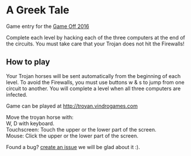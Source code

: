 # A Greek Tale

Game entry for the [Game Off 2016][ggo16]

Complete each level by hacking each of the three computers at the end of the circuits. You must take care that your Trojan does not hit the Firewalls!

## How to play

Your Trojan horses will be sent automatically from the beginning of each level. To avoid the Firewalls, you must use buttons w & s to jump from one circuit to another. You will complete a level when all three computers are infected.

Game can be played at http://troyan.vindrogames.com  

Move the troyan horse with:  
W, D with keyboard.  
Touchscreen: Touch the upper or the lower part of the screen.  
Mouse: Click the upper or the lower part of the screen.


Found a bug? [create an issue][troyan-issues] we will be glad about it :).

<!-- links -->
[ggo16]:        http://gameoff.github.com/
[troyan-issues]:   https://github.com/pijamarda/game-off-2016/issues
